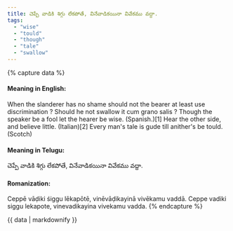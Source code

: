 ```yaml
---
title: చెప్పే వాడికి శిగ్గు లేకపోతే, వినేవాడికయినా వివేకము వద్దా.
tags:
  - "wise"
  - "tould"
  - "though"
  - "tale"
  - "swallow"
---
```


{% capture data %}
#### Meaning in English:
When the slanderer has no shame should not the bearer at least use discrimination ?
Should he not swallow it cum grano salis ?
Though the speaker be a fool let the hearer be wise. (Spanish.)[1]
Hear the other side, and believe little. (Italian)[2]
Every man's tale is gude till anither's be tould. (Scotch)

#### Meaning in Telugu:
చెప్పే వాడికి శిగ్గు లేకపోతే, వినేవాడికయినా వివేకము వద్దా.

#### Romanization:
Ceppē vāḍiki śiggu lēkapōtē, vinēvāḍikayinā vivēkamu vaddā.
Ceppe vadiki siggu lekapote, vinevadikayina vivekamu vadda.
{% endcapture %}

{{ data | markdownify }}

